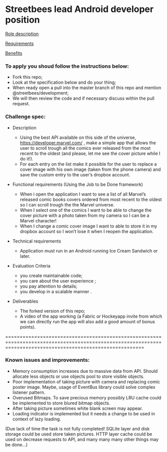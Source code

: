 # Streetbees lead Android developer position

[Role description](https://github.com/Streetbees/lead-android-developer/wiki/Role-description)

[Requirements](https://github.com/Streetbees/lead-android-developer/wiki/Requirements)

[Benefits](https://github.com/Streetbees/lead-android-developer/wiki/Benefits)


### To apply you shoud follow the instructions below:

- Fork this repo;
- Look at the specification below and do your thing;
- When ready open a pull into the master branch of this repo and mention @streetbees/development;
- We will then review the code and if necessary discuss within the pull request.

### Challenge spec:

- Description
    - Using the best API available on this side of the universe, https://developer.marvel.com/ , make a simple app that allows the user to scroll trough all the comics ever released from the most recent to the oldest (and please, let me see the cover picture while I do it!).
    - For each entry on the list make it possible for the user to replace a cover image with his own image (taken from the phone camera) and save the custom entry to the user’s dropbox account.

- Functional requirements (Using the Job to be Done framework)

    - When i open the application I want to see a list of all Marvel’s released comic books covers ordered from most recent to the oldest so I can scroll trough the the Marvel universe.
    - When I select one of the comics I want to be able to change the cover picture with a photo taken from my camera so I can be a Marvel character!
    - When I change a comic cover image I want to able to store it in my dropbox account so I won’t lose it when I reopen the application.

- Technical requirements
    - Application must run in an Android running Ice Cream Sandwich or later.

- Evaluation Criteria
    - you create maintainable code;
    - you care about the user experience ;
    - you pay attention to details;
    - you develop in a scalable manner .

- Deliverables
    - The forked version of this repo;
    - A video of the app working (a Fabric or Hockeyapp invite from which we can directly run the app will also add a good amount of bonus points).

============================================================================================================================================================
### Known issues and improvements:
- Memory consumption increases due to massive data from API. Should allocate less objects or use objects pool to store visible objects.
- Poor implementation of taking picture with camera and replacing comic poster image. Maybe, usage of EventBus library could solve complex listener pattern.
- Overused Bitmaps. To save precious memory possibly LRU cache could be implemented to store blured bitmap objects.
- After taking picture sometimes white blank screen may appear.
- Loading indicator is implemented but it needs a change to be used in context of lazy loading.

(Due lack of time the task is not fully completed! SQLite layer and disk storage could be used store taken pictures. HTTP layer cache could be used on decrease requests to API, and many many many other things may be done...)